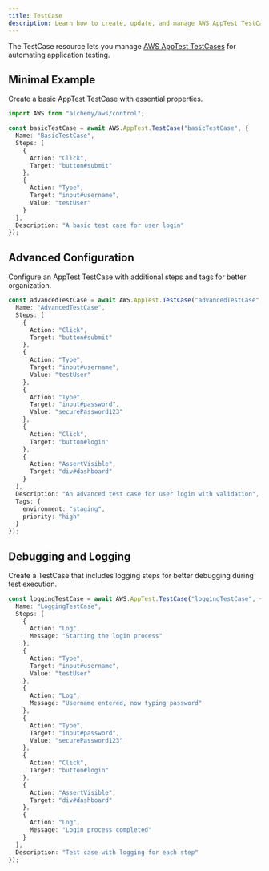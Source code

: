 ```yaml
---
title: TestCase
description: Learn how to create, update, and manage AWS AppTest TestCases using Alchemy Cloud Control.
---
```



The TestCase resource lets you manage [AWS AppTest TestCases](https://docs.aws.amazon.com/apptest/latest/userguide/) for automating application testing.

## Minimal Example

Create a basic AppTest TestCase with essential properties.

```ts
import AWS from "alchemy/aws/control";

const basicTestCase = await AWS.AppTest.TestCase("basicTestCase", {
  Name: "BasicTestCase",
  Steps: [
    {
      Action: "Click",
      Target: "button#submit"
    },
    {
      Action: "Type",
      Target: "input#username",
      Value: "testUser"
    }
  ],
  Description: "A basic test case for user login"
});
```

## Advanced Configuration

Configure an AppTest TestCase with additional steps and tags for better organization.

```ts
const advancedTestCase = await AWS.AppTest.TestCase("advancedTestCase", {
  Name: "AdvancedTestCase",
  Steps: [
    {
      Action: "Click",
      Target: "button#submit"
    },
    {
      Action: "Type",
      Target: "input#username",
      Value: "testUser"
    },
    {
      Action: "Type",
      Target: "input#password",
      Value: "securePassword123"
    },
    {
      Action: "Click",
      Target: "button#login"
    },
    {
      Action: "AssertVisible",
      Target: "div#dashboard"
    }
  ],
  Description: "An advanced test case for user login with validation",
  Tags: {
    environment: "staging",
    priority: "high"
  }
});
```

## Debugging and Logging

Create a TestCase that includes logging steps for better debugging during test execution.

```ts
const loggingTestCase = await AWS.AppTest.TestCase("loggingTestCase", {
  Name: "LoggingTestCase",
  Steps: [
    {
      Action: "Log",
      Message: "Starting the login process"
    },
    {
      Action: "Type",
      Target: "input#username",
      Value: "testUser"
    },
    {
      Action: "Log",
      Message: "Username entered, now typing password"
    },
    {
      Action: "Type",
      Target: "input#password",
      Value: "securePassword123"
    },
    {
      Action: "Click",
      Target: "button#login"
    },
    {
      Action: "AssertVisible",
      Target: "div#dashboard"
    },
    {
      Action: "Log",
      Message: "Login process completed"
    }
  ],
  Description: "Test case with logging for each step"
});
```
